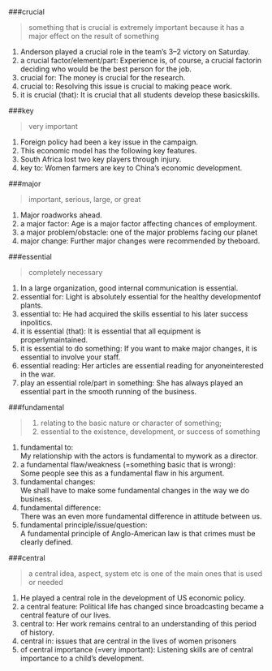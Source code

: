 ###crucial
> something that is crucial is extremely important because it has a major effect on the result of something 

1. Anderson played a crucial role in the team’s 3–2 victory on Saturday.  
2. a crucial factor/element/part: Experience is, of course, a crucial factorin deciding who would be the best person for the job.
3. crucial for: The money is crucial for the research.
4. crucial to: Resolving this issue is crucial to making peace work.
5. it is crucial (that): It is crucial that all students develop these basicskills.

###key
> very important

1. Foreign policy had been a key issue in the campaign.
2. This economic model has the following key features.
3. South Africa lost two key players through injury.
4. key to: Women farmers are key to China’s economic development.

###major
>important, serious, large, or great

1. Major roadworks ahead.
2. a major factor: Age is a major factor affecting chances of employment.
3. a major problem/obstacle: one of the major problems facing our planet
4. major change: Further major changes were recommended by theboard.

###essential
> completely necessary

1. In a large organization, good internal communication is essential.
2. essential for: Light is absolutely essential for the healthy developmentof plants.
3. essential to: He had acquired the skills essential to his later success inpolitics.
4. it is essential (that): It is essential that all equipment is properlymaintained.
5. it is essential to do something: If you want to make major changes, it is essential to involve your staff.
6. essential reading: Her articles are essential reading for anyoneinterested in the war.
7. play an essential role/part in something: She has always played an essential part in the smooth running of the business.

###fundamental
> 1. relating to the basic nature or character of something;  
> 2. essential to the existence, development, or success of something

1. fundamental to:  
My relationship with the actors is fundamental to mywork as a director.
2. a fundamental flaw/weakness (=something basic that is wrong):  
Some people see this as a fundamental flaw in his argument.
3. fundamental changes:   
We shall have to make some fundamental changes in the way we do business.
4. fundamental difference:  
There was an even more fundamental difference in attitude between us.
5. fundamental principle/issue/question:  
A fundamental principle of Anglo-American law is that crimes must be clearly defined.

###central
> a central idea, aspect, system etc is one of the main ones that is used or needed

1. He played a central role in the development of US economic policy.
2. a central feature: Political life has changed since broadcasting became a central feature of our lives.
3. central to: Her work remains central to an understanding of this period of history.
4. central in: issues that are central in the lives of women prisoners
5. of central importance (=very important): Listening skills are of central importance to a child’s development.

